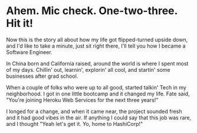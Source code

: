 # Ahem. Mic check. One-two-three. Hit it!

Now this is the story all about how my life got flipped-turned upside down, and I'd like to take a minute, just sit right there, I'll tell you how I became a Software Engineer.

In China born and California raised, around the world is where I spent most of my days. Chillin' out, learnin', explorin' all cool, and startin' some businesses after grad school.

When a couple of folks who were up to all good, started talkin' Tech in my neighborhood. I got in one little bootcamp and it changed my life. Fate said, "You're joining Heroku Web Services for the next three years!"

I longed for a change, and when it came near, the project sounded fresh and it had good vibes in the air. If anything I could say that this job was rare, and I thought "Yeah let's get it. Yo, home to HashiCorp!"
